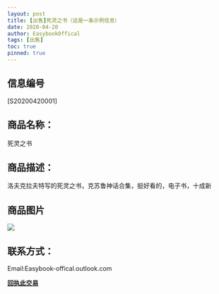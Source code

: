 ```yaml
---
layout: post
title: [出售]死灵之书（这是一条示例信息）
date: 2020-04-20
author: EasybookOffical
tags: [出售]
toc: true
pinned: true
---
```


## 信息编号
[S20200420001]

## 商品名称：
死灵之书

## 商品描述：
洛夫克拉夫特写的死灵之书，克苏鲁神话合集，挺好看的，电子书，十成新

## 商品图片
![](https://i.loli.net/2020/04/20/a7j5CUy9TubndD8.png)

## 联系方式：
Email:Easybook-offical.outlook.com

[**回执此交易**](https://forms.office.com/Pages/ResponsePage.aspx?id=DQSIkWdsW0yxEjajBLZtrQAAAAAAAAAAAAMAACvs5QdUM1RLQ1VISE5ZRUFLN1FORVUxQUJaWk9QWS4u "**回执此交易**")

